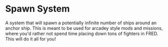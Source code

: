 # Spawn System

A system that will spawn a potentially infinite number of ships around an anchor ship. This is meant to be used for arcadey style mods and missions, where you'd rather not spend time placing down tons of fighters in FRED. This will do it all for you!